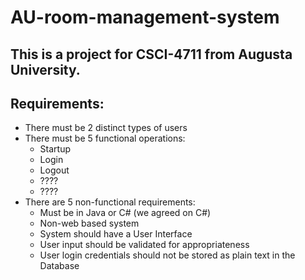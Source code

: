 # AU-room-management-system
## This is a project for CSCI-4711 from Augusta University.

## Requirements:
  - There must be 2 distinct types of users
  - There must be 5 functional operations:
      - Startup
      - Login
      - Logout
      - ????
      - ????
  - There are 5 non-functional requirements:
      - Must be in Java or C# (we agreed on C#)
      - Non-web based system
      - System should have a User Interface
      - User input should be validated for appropriateness
      - User login credentials should not be stored as plain text in the Database
